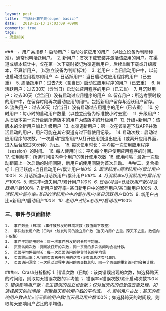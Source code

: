 ```yaml
---

layout: post
title:  "指标计算字典(super basic)"
date:   2018-12-13 17:03:09 +0900
comments: true
tags: 
- 流量相关
---
```



###一、用户类指标
	1.	启动用户：启动过该应用的用户（以独立设备为判断标准），通常也叫活跃用户。 
	2.	新用户：首次下载安装并激活该应用的用户。在渠道或版本统计中，仅在第一次下载时被记为渠道新用户，后续重新下载或升级版本，不算新用户。（以独立设备为判断标准） 
	3.	老用户：当日启动用户中，以前也启动过应用程序的用户 
	4.	日活跃用户：当日启动过应用程序的用户（已去重） 
	5.	周活跃用户：过去7天（含当日）启动过应用程序的用户（已去重） 
	6.	月活跃用户：过去30天（含当日）启动过应用程序的用户（已去重） 
	7.	月沉默用户：过去30天（含当日）没有启动过应用程序的用户 
	8.	留存用户：所选考察时段的用户中，在留存时段再次启动应用的用户。包括新用户留存与活跃用户留存。 
	9.	流失用户：过去60天（含当日）没有启动过应用程序的用户（已去重） 
	10.	分时用户：每小时的启动用户数量（以独立设备为标准按小时去重） 
	11.	升级用户：从旧版本第一次升级到所选版本的用户为该版本的升级用户 
	12.	升级+新用户：该版本的全新用户加上升级用户 
	13.	本渠道新用户：第一次在该渠道下载APP并激活启动的用户，用户可能在其它渠道有过下载使用记录。 
	14.	启动次数：启动过应用程序的次数。“一次启动”是指用户从打开应用到退出应用（或离开应用界面，进入后台超过30分钟）为止。 
	15.	每次使用时长：平均每一次使用应用程序（session）的时间。 
	16.	每人使用时长：平均每个用户使用应用程序的时间。 
	17.	使用频率：所选时间段内单个用户的累计使用次数 
	18.	使用间隔：最近一次启动距离上一次启动的时间间隔，新用户的使用间隔为首次启动。 
###二、复合指标
	1.	日活跃度=当日启动用户/累计用户*100% 
	2.	周活跃度=周活跃用户/累计用户*100% 
	3.	月活跃度=月活跃用户/累计用户*100% 
	4.	月沉默率=月沉默用户/累计用户*100% 
	5.	流失率=流失用户/累计用户*100% 
	6.	日活/月活=日活跃用户数/月活跃用户数*100% 
	7.	新用户留存率=某日新用户中的留存用户/某日新用户*100% 
	8.	活跃用户留存率=某日的活跃用户中的留存用户/某日活跃用户*100% 
	9.	新用户占比=新用户/启动用户*100% 
	10.	老用户占比=老用户/启动用户*100% 
### 三、事件与页面指标
	1.	事件数量（日均）:事件被触发的日均次数（数值向下取整） 
	2.	事件触发用户数（日均）:触发时间的独立用户数（当天内用户去重，跨天不去重，数值向下取整） 
	3.	事件平均使用时长：每一次事件触发的时长的平均值。 
	4.	页面访问次数：页面被打开的次数，同一页面的多次访问均会被计数。 
	5.	页面平均停留时长：每一次页面访问的停留时长的平均值 
	6.	页面跳出率：从当前页面离开应用的访次/该页面总访次*100% 
	7.	页面访问深度：一次启动过程中访问的页面数总和，同一个页面的重复访问均会被计数。 
###四、Crash分析指标
	1.	错误次数（日均）：该类错误出现的次数，如选择跨天的时间段，则取每天错误次数的平均值 
	2.	错误率=错误次数/累计启动次数*100% 
	3.	错误影响用户数：发生错误的独立设备数；仅对当天内的设备做去重处理，如选择跨天的时间段，则取每天影响用户数的平均值。 
	4.	影响用户占比：某天的影响用户数占比=当天影响用户数/当天启动用户数*100%；如选择跨天的时间段，则取每天影响用户占比的平均值。 


